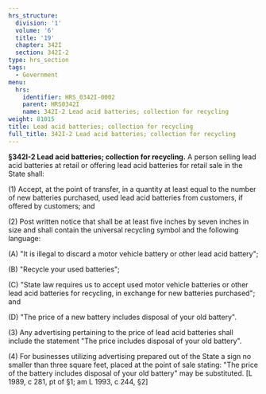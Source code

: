 ```yaml
---
hrs_structure:
  division: '1'
  volume: '6'
  title: '19'
  chapter: 342I
  section: 342I-2
type: hrs_section
tags:
  - Government
menu:
  hrs:
    identifier: HRS_0342I-0002
    parent: HRS0342I
    name: 342I-2 Lead acid batteries; collection for recycling
weight: 81015
title: Lead acid batteries; collection for recycling
full_title: 342I-2 Lead acid batteries; collection for recycling
---
```

**§342I-2 Lead acid batteries; collection for recycling.** A person selling lead acid batteries at retail or offering lead acid batteries for retail sale in the State shall:

(1) Accept, at the point of transfer, in a quantity at least equal to the number of new batteries purchased, used lead acid batteries from customers, if offered by customers; and

(2) Post written notice that shall be at least five inches by seven inches in size and shall contain the universal recycling symbol and the following language:

(A) "It is illegal to discard a motor vehicle battery or other lead acid battery";

(B) "Recycle your used batteries";

(C) "State law requires us to accept used motor vehicle batteries or other lead acid batteries for recycling, in exchange for new batteries purchased"; and

(D) "The price of a new battery includes disposal of your old battery".

(3) Any advertising pertaining to the price of lead acid batteries shall include the statement "The price includes disposal of your old battery".

(4) For businesses utilizing advertising prepared out of the State a sign no smaller than three square feet, placed at the point of sale stating: "The price of the battery includes disposal of your old battery" may be substituted. [L 1989, c 281, pt of §1; am L 1993, c 244, §2]